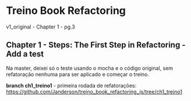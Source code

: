 # Treino Book Refactoring

v1_original - Chapter 1 - pg.3

## Chapter 1 - Steps: The First Step in Refactoring - Add a test

Na master, deixei só o teste usando o mocha e o código original, sem refatoração nenhuma para ser aplicado e começar o treino.


**branch ch1_treino1** - primeira rodada de refatorações: https://github.com/Janderson/treino_book_refactoring_js/tree/ch1_treino1
